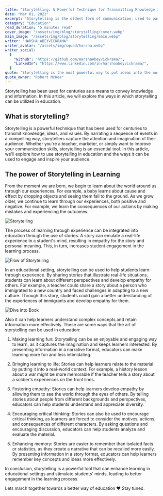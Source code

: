 ```yaml
---
title: "Storytelling: A Powerful Technique for Transmitting Knowledge in educational setting"
date: "Mar 01, 2023"
excerpt: "Storytelling is the oldest form of communication, used to pass down knowledge and cultural values from generation to generation. Stories can be used in various settings, including educational settings, to engage learners, enhance retention, and convey complex information in an easily digestible way. In this article, we will explore the power of storytelling in education, examine its benefits and potential drawbacks, and provide tips on how to effectively use storytelling in the classroom."
category: "Education"
read_duration: "5 minutes read"
cover_image: "/assets/img/blog/storytelling/cover.webp"
main_image: "/assets/img/blog/storytelling/main.webp"
writer: "HARSHA ABEYVICKRAMA"
writer_avatar: "/assets/img/squad/harsha.webp"
writer_social:
  {
    "Github": "https://github.com/HarshaAbeyvickrama/",
    "LinkedIn": "https://www.linkedin.com/in/harshaabeyvickrama/",
  }
quote: "Storytelling is the most powerful way to put ideas into the world."
quote_owner: "Robert McKee"
---
```


Storytelling has been used for centuries as a means to convey knowledge and information. In this article, we will explore the ways in which storytelling can be utilized in education.

## What is storytelling?

Storytelling is a powerful technique that has been used for centuries to transmit knowledge, ideas, and values. By narrating a sequence of events in a compelling way, storytellers capture the attention and imagination of their audience. Whether you're a teacher, marketer, or simply want to improve your communication skills, storytelling is an essential tool. In this article, we'll explore how to use storytelling in education and the ways it can be used to engage and inspire your audience.

## The power of Storytelling in Learning

From the moment we are born, we begin to learn about the world around us through our experiences. For example, a baby learns about cause and effect by dropping objects and seeing them fall to the ground. As we grow older, we continue to learn through our experiences, both positive and negative. For example, we learn the consequences of our actions by making mistakes and experiencing the outcomes.

![Storytelling](/assets/img/blog/storytelling/image1.gif)

The process of learning through experience can be integrated into education through the use of stories. A story can emulate a real-life experience in a student's mind, resulting in empathy for the story and personal meaning. This, in turn, increases student engagement in the learning process.

![Flow of Storytelling](/assets/img/blog/storytelling/image3.png)

In an educational setting, storytelling can be used to help students learn through experience. By sharing stories that illustrate real-life situations, students can learn about different perspectives and develop empathy for others. For example, a teacher could share a story about a person who immigrated to a new country and faced challenges in adapting to a new culture. Through this story, students could gain a better understanding of the experiences of immigrants and develop empathy for them.

![Dive into Book](/assets/img/blog/storytelling/image2.gif)

Also it can help learners understand complex concepts and retain information more effectively. These are some ways that the art of storytelling can be used in education:

1. Making learning fun: Storytelling can be an enjoyable and engaging way to learn, as it captures the imagination and keeps learners interested. By presenting information in a narrative format, educators can make learning more fun and less intimidating.

2. Bringing learning to life: Stories can help learners relate to the material by putting it into a real-world context. For example, a history lesson about a war might be more memorable if the teacher tells a story about a soldier's experiences on the front lines.

3. Fostering empathy: Stories can help learners develop empathy by allowing them to see the world through the eyes of others. By telling stories about people from different backgrounds and perspectives, educators can help students understand and appreciate diversity.

4. Encouraging critical thinking: Stories can also be used to encourage critical thinking, as learners are forced to consider the motives, actions, and consequences of different characters. By asking questions and encouraging discussion, educators can help students analyze and evaluate the material.

5. Enhancing memory: Stories are easier to remember than isolated facts or statistics, as they create a narrative that can be recalled more easily. By presenting information in a story format, educators can help learners remember key concepts and ideas more effectively.

In conclusion, storytelling is a powerful tool that can enhance learning in educational settings and stimulate students' minds, leading to better engagement in the learning process.

Lets march together towards a better way of education ♥ Stay tuned.
